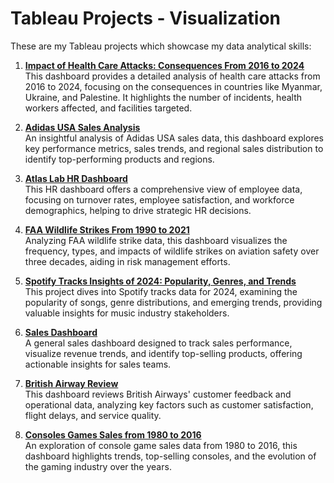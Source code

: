 # Tableau Projects - Visualization
These are my Tableau projects which showcase my data analytical skills:

1. **[Impact of Health Care Attacks: Consequences From 2016 to 2024](https://public.tableau.com/app/profile/thu.rein.aung/viz/attackonhealthcarefacilitesandworkers/Dashboard?publish=yes)**  
   This dashboard provides a detailed analysis of health care attacks from 2016 to 2024, focusing on the consequences in countries like Myanmar, Ukraine, and Palestine. It highlights the number of incidents, health workers affected, and facilities targeted.

2. **[Adidas USA Sales Analysis](https://public.tableau.com/app/profile/thu.rein.aung/viz/AdidasUSASalesDashboard_17240790775360/Dashboard1?publish=yes)**  
   An insightful analysis of Adidas USA sales data, this dashboard explores key performance metrics, sales trends, and regional sales distribution to identify top-performing products and regions.

3. **[Atlas Lab HR Dashboard](https://public.tableau.com/app/profile/thu.rein.aung/viz/HRAnalyticsinTableau_17246887156070/HRDashboard?publish=yes)**  
   This HR dashboard offers a comprehensive view of employee data, focusing on turnover rates, employee satisfaction, and workforce demographics, helping to drive strategic HR decisions.

4. **[FAA Wildlife Strikes From 1990 to 2021](https://public.tableau.com/app/profile/thu.rein.aung/viz/FAAWildlifeStrike_17231022081720/Dashboard1?publish=yes)**  
   Analyzing FAA wildlife strike data, this dashboard visualizes the frequency, types, and impacts of wildlife strikes on aviation safety over three decades, aiding in risk management efforts.

5. **[Spotify Tracks Insights of 2024: Popularity, Genres, and Trends](https://public.tableau.com/app/profile/thu.rein.aung/viz/PopularSpotifyTracks2024/Dashboard1)**  
   This project dives into Spotify tracks data for 2024, examining the popularity of songs, genre distributions, and emerging trends, providing valuable insights for music industry stakeholders.

6. **[Sales Dashboard](https://public.tableau.com/app/profile/thu.rein.aung/viz/SalesDashboardtest_17189863848250/SalesDashboard)**  
   A general sales dashboard designed to track sales performance, visualize revenue trends, and identify top-selling products, offering actionable insights for sales teams.

7. **[British Airway Review](https://public.tableau.com/app/profile/thu.rein.aung/viz/BritishAirwayReview_17186397570060/Dashboard1)**  
   This dashboard reviews British Airways' customer feedback and operational data, analyzing key factors such as customer satisfaction, flight delays, and service quality.

8. **[Consoles Games Sales from 1980 to 2016](https://public.tableau.com/app/profile/thu.rein.aung/viz/Consolegamessalesfrom1980to2016/Dashboard1)**  
   An exploration of console game sales data from 1980 to 2016, this dashboard highlights trends, top-selling consoles, and the evolution of the gaming industry over the years.
